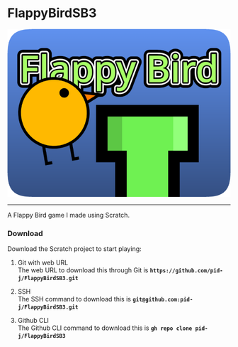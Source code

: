 # FlappyBirdSB3
![FlappyLogo](https://raw.githubusercontent.com/pid-j/FlappyBirdSB3/main/FlappyLogo.png)

---
A Flappy Bird game I made using Scratch.

### Download
Download the Scratch project to start playing:

1. Git with web URL<br>
The web URL to download this through Git is **`https://github.com/pid-j/FlappyBirdSB3.git`**

2. SSH<br>
The SSH command to download this is **`git@github.com:pid-j/FlappyBirdSB3.git`**

3. Github CLI<br>
The Github CLI command to download this is **`gh repo clone pid-j/FlappyBirdSB3`**
